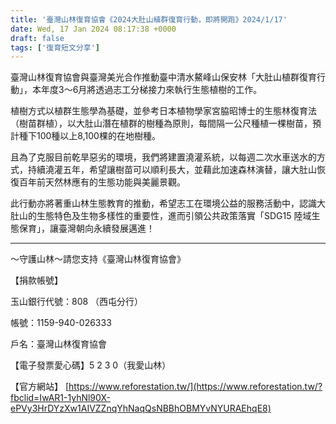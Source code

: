 ```yaml
---
title: '臺灣山林復育協會《2024大肚山植群復育行動，即將開跑》2024/1/17'
date: Wed, 17 Jan 2024 08:17:38 +0000
draft: false
tags: ['復育短文分享']
---
```


臺灣山林復育協會與臺灣美光合作推動臺中清水鰲峰山保安林「大肚山植群復育行動」，本年度3～6月將透過志工分梯接力來執行生態植樹的工作。

植樹方式以植群生態學為基礎，並參考日本植物學家宮脇昭博士的生態林復育法（樹苗群植），以大肚山潛在植群的樹種為原則，每間隔一公尺種植一棵樹苗，預計種下100種以上8,100棵的在地樹種。

且為了克服目前乾旱惡劣的環境，我們將建置澆灌系統，以每週二次水車送水的方式，持續澆灌五年，希望讓樹苗可以順利長大，並藉此加速森林演替，讓大肚山恢復百年前天然林應有的生態功能與美麗景觀。

此行動亦將著重山林生態教育的推動，希望志工在環境公益的服務活動中，認識大肚山的生態特色及生物多樣性的重要性，進而引領公共政策落實「SDG15 陸域生態保育」，讓臺灣朝向永續發展邁進！

* * *

～守護山林～請您支持《臺灣山林復育協會》

【捐款帳號】

玉山銀行代號：808 （西屯分行）

帳號：1159-940-026333

戶名：臺灣山林復育協會

【電子發票愛心碼】5 2 3 0（我愛山林）

【官方網站】 [https://www.reforestation.tw/](https://www.reforestation.tw/?fbclid=IwAR1-1yhNl90X-ePVy3HrDYzXw1AIVZZnqYhNaqQsNBBhOBMYvNYURAEhqE8)